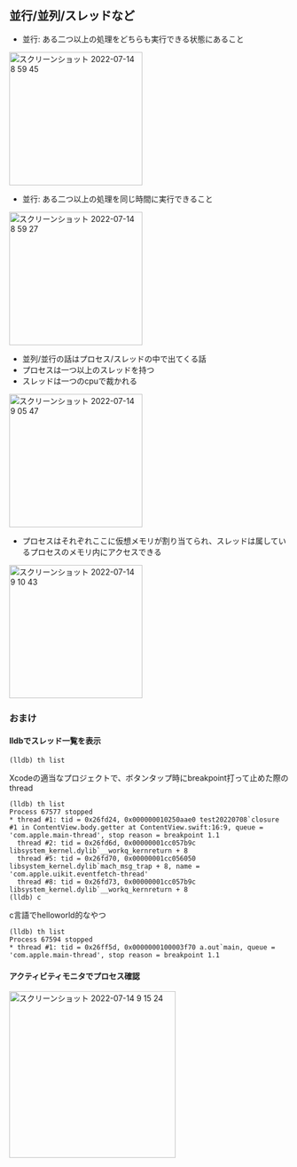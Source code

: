 ## 並行/並列/スレッドなど

- 並行: ある二つ以上の処理をどちらも実行できる状態にあること

<img width="240" alt="スクリーンショット 2022-07-14 8 59 45" src="https://user-images.githubusercontent.com/16571394/178856949-24ee4162-a2ec-45c1-bc9a-10ab1ff3409c.png">

- 並行: ある二つ以上の処理を同じ時間に実行できること

<img width="240" alt="スクリーンショット 2022-07-14 8 59 27" src="https://user-images.githubusercontent.com/16571394/178856973-6f5886af-0e63-4a08-a268-07a311763f3c.png">

- 並列/並行の話はプロセス/スレッドの中で出てくる話
- プロセスは一つ以上のスレッドを持つ
- スレッドは一つのcpuで裁かれる

<img width="240" alt="スクリーンショット 2022-07-14 9 05 47" src="https://user-images.githubusercontent.com/16571394/178857403-d862dde6-9103-4820-92a3-459075d005cd.png">

- プロセスはそれぞれここに仮想メモリが割り当てられ、スレッドは属しているプロセスのメモリ内にアクセスできる

<img width="240" alt="スクリーンショット 2022-07-14 9 10 43" src="https://user-images.githubusercontent.com/16571394/178857813-20b71ecd-d6cf-40a1-9808-f4205f7ffc9a.png">


### おまけ

#### lldbでスレッド一覧を表示

`(lldb) th list`

Xcodeの適当なプロジェクトで、ボタンタップ時にbreakpoint打って止めた際のthread
```
(lldb) th list
Process 67577 stopped
* thread #1: tid = 0x26fd24, 0x000000010250aae0 test20220708`closure #1 in ContentView.body.getter at ContentView.swift:16:9, queue = 'com.apple.main-thread', stop reason = breakpoint 1.1
  thread #2: tid = 0x26fd6d, 0x00000001cc057b9c libsystem_kernel.dylib`__workq_kernreturn + 8
  thread #5: tid = 0x26fd70, 0x00000001cc056050 libsystem_kernel.dylib`mach_msg_trap + 8, name = 'com.apple.uikit.eventfetch-thread'
  thread #8: tid = 0x26fd73, 0x00000001cc057b9c libsystem_kernel.dylib`__workq_kernreturn + 8
(lldb) c
```

c言語でhelloworld的なやつ

```
(lldb) th list
Process 67594 stopped
* thread #1: tid = 0x26ff5d, 0x0000000100003f70 a.out`main, queue = 'com.apple.main-thread', stop reason = breakpoint 1.1
```

#### アクティビティモニタでプロセス確認

<img width="300" alt="スクリーンショット 2022-07-14 9 15 24" src="https://user-images.githubusercontent.com/16571394/178858328-7d09434d-01ad-4e6d-8532-0930b19d14d4.png">
